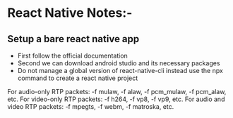 


# React Native Notes:-

## Setup a bare react native app
- First follow the official documentation
- Second we can download android studio and its necessary packages
- Do not manage a global version of react-native-cli instead use the npx command to create a react  native project 


For audio-only RTP packets: -f mulaw, -f alaw, -f pcm_mulaw, -f pcm_alaw, etc.
For video-only RTP packets: -f h264, -f vp8, -f vp9, etc.
For audio and video RTP packets: -f mpegts, -f webm, -f matroska, etc.





























